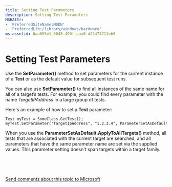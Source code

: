 ```yaml
---
title: Setting Test Parameters
description: Setting Test Parameters
MSHAttr:
- 'PreferredSiteName:MSDN'
- 'PreferredLib:/library/windows/hardware'
ms.assetid: 6aa655e1-6048-499f-aaa0-d22474711eb9
---
```


# Setting Test Parameters


Use the **SetParameter()** method to set parameters for the current instance of a **Test** or as the default value for subsequent test runs.

You can also use **SetParameter()** to find all instances of the same name for all of a target’s tests. For example, you could find every parameter with the name *TargetIPAddress* in a large group of tests.

Here's an example of how to set a **Test** parameter:

``` syntax
Test myTest = SomeClass.GetTest();
myTest.SetParameter("TargetIpAddress", "1.2.3.4", ParameterSetAsDefault.ApplyToAllTargets);    
```

When you use the **ParameterSetAsDefault.ApplyToAllTargets()** method, all tests that are associated with the current target are searched, and all parameters that have the same parameter name are set via the supplied values. This parameter setting doesn't span targets within a target family.

 

 

[Send comments about this topic to Microsoft](mailto:wsddocfb@microsoft.com?subject=Documentation%20feedback%20%5Bp_hlk_om\p_hlk%5D:%20Setting%20Test%20Parameters%20%20RELEASE:%20%287/11/2017%29&body=%0A%0APRIVACY%20STATEMENT%0A%0AWe%20use%20your%20feedback%20to%20improve%20the%20documentation.%20We%20don't%20use%20your%20email%20address%20for%20any%20other%20purpose,%20and%20we'll%20remove%20your%20email%20address%20from%20our%20system%20after%20the%20issue%20that%20you're%20reporting%20is%20fixed.%20While%20we're%20working%20to%20fix%20this%20issue,%20we%20might%20send%20you%20an%20email%20message%20to%20ask%20for%20more%20info.%20Later,%20we%20might%20also%20send%20you%20an%20email%20message%20to%20let%20you%20know%20that%20we've%20addressed%20your%20feedback.%0A%0AFor%20more%20info%20about%20Microsoft's%20privacy%20policy,%20see%20http://privacy.microsoft.com/en-us/default.aspx. "Send comments about this topic to Microsoft")




